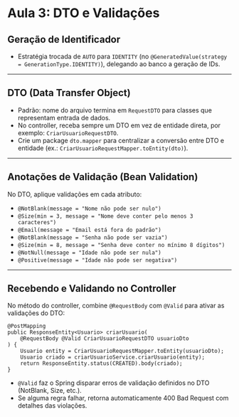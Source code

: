 # Aula 3: DTO e Validações

## Geração de Identificador  
- Estratégia trocada de `AUTO` para `IDENTITY` (no `@GeneratedValue(strategy = GenerationType.IDENTITY)`), delegando ao banco a geração de IDs.

---

## DTO (Data Transfer Object)  
- Padrão: nome do arquivo termina em `RequestDTO` para classes que representam entrada de dados.  
- No controller, receba sempre um DTO em vez de entidade direta, por exemplo: `CriarUsuarioRequestDTO`.  
- Crie um package `dto.mapper` para centralizar a conversão entre DTO e entidade (ex.: `CriarUsuarioRequestMapper.toEntity(dto)`).

---

## Anotações de Validação (Bean Validation)  
No DTO, aplique validações em cada atributo:  
- `@NotBlank(message = "Nome não pode ser nulo")`  
- `@Size(min = 3, message = "Nome deve conter pelo menos 3 caracteres")`  
- `@Email(message = "Email está fora do padrão")`  
- `@NotBlank(message = "Senha não pode ser vazia")`  
- `@Size(min = 8, message = "Senha deve conter no mínimo 8 dígitos")`  
- `@NotNull(message = "Idade não pode ser nula")`  
- `@Positive(message = "Idade não pode ser negativa")`

---

## Recebendo e Validando no Controller  
No método do controller, combine `@RequestBody` com `@Valid` para ativar as validações do DTO:  
    
    @PostMapping
    public ResponseEntity<Usuario> criarUsuario(
        @RequestBody @Valid CriarUsuarioRequestDTO usuarioDto
    ) {
        Usuario entity = CriarUsuarioRequestMapper.toEntity(usuarioDto);
        Usuario criado = criarUsuarioService.criarUsuario(entity);
        return ResponseEntity.status(CREATED).body(criado);
    }

- `@Valid` faz o Spring disparar erros de validação definidos no DTO (NotBlank, Size, etc.).  
- Se alguma regra falhar, retorna automaticamente 400 Bad Request com detalhes das violações.